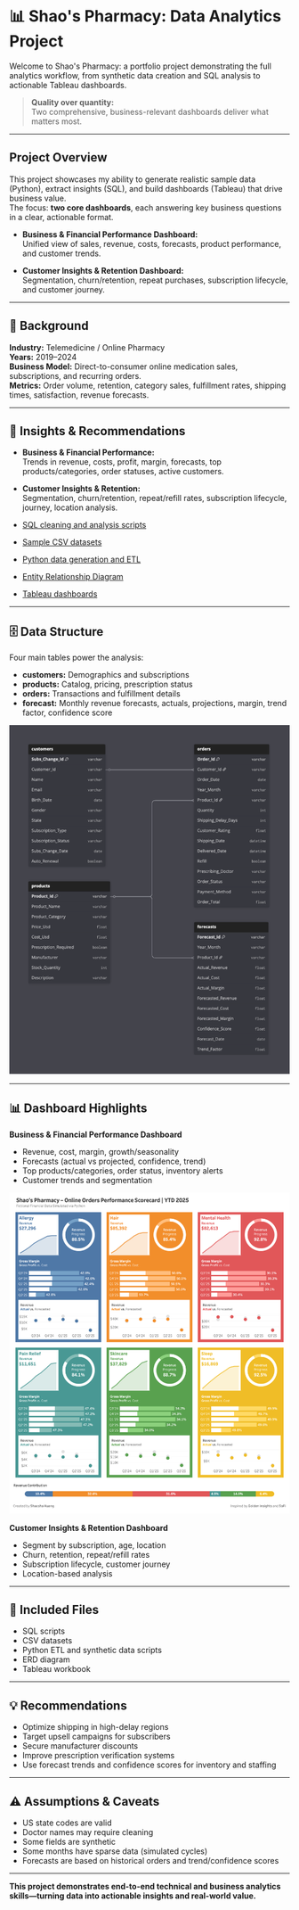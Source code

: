 # 📊 Shao's Pharmacy: Data Analytics Project

Welcome to Shao's Pharmacy: a portfolio project demonstrating the full analytics workflow, from synthetic data creation and SQL analysis to actionable Tableau dashboards.

> **Quality over quantity:**  
> Two comprehensive, business-relevant dashboards deliver what matters most.

---

## Project Overview

This project showcases my ability to generate realistic sample data (Python), extract insights (SQL), and build dashboards (Tableau) that drive business value.  
The focus: **two core dashboards**, each answering key business questions in a clear, actionable format.

- **Business & Financial Performance Dashboard:**  
  Unified view of sales, revenue, costs, forecasts, product performance, and customer trends.

- **Customer Insights & Retention Dashboard:**  
  Segmentation, churn/retention, repeat purchases, subscription lifecycle, and customer journey.

---

## 🏢 Background

**Industry:** Telemedicine / Online Pharmacy  
**Years:** 2019–2024  
**Business Model:** Direct-to-consumer online medication sales, subscriptions, and recurring orders.  
**Metrics:** Order volume, retention, category sales, fulfillment rates, shipping times, satisfaction, revenue forecasts.

---

## 🔎 Insights & Recommendations

- **Business & Financial Performance:**  
  Trends in revenue, costs, profit, margin, forecasts, top products/categories, order statuses, active customers.
- **Customer Insights & Retention:**  
  Segmentation, churn/retention, repeat/refill rates, subscription lifecycle, journey, location analysis.

- [SQL cleaning and analysis scripts](link)  
- [Sample CSV datasets](link)  
- [Python data generation and ETL](link)  
- [Entity Relationship Diagram](ERD.png)  
- [Tableau dashboards](link)

---

## 🗄️ Data Structure

Four main tables power the analysis:
- **customers:** Demographics and subscriptions
- **products:** Catalog, pricing, prescription status
- **orders:** Transactions and fulfillment details
- **forecast:** Monthly revenue forecasts, actuals, projections, margin, trend factor, confidence score

![Entity Relationship Diagram](ERD.png)

---

## 📊 Dashboard Highlights

**Business & Financial Performance Dashboard**
- Revenue, cost, margin, growth/seasonality
- Forecasts (actual vs projected, confidence, trend)
- Top products/categories, order status, inventory alerts
- Customer trends and segmentation


![Shao’s Pharmacy – Online Orders Performance Scorecard | YTD 2025](Shao’s%20Pharmacy%20–%20Online%20Orders%20Performance%20Scorecard%20%7C%20YTD%202025.png)

**Customer Insights & Retention Dashboard**
- Segment by subscription, age, location
- Churn, retention, repeat/refill rates
- Subscription lifecycle, customer journey
- Location-based analysis

---

## 💾 Included Files

- SQL scripts
- CSV datasets
- Python ETL and synthetic data scripts
- ERD diagram
- Tableau workbook

---

## 💡 Recommendations

- Optimize shipping in high-delay regions
- Target upsell campaigns for subscribers
- Secure manufacturer discounts
- Improve prescription verification systems
- Use forecast trends and confidence scores for inventory and staffing

---

## ⚠️ Assumptions & Caveats

- US state codes are valid
- Doctor names may require cleaning
- Some fields are synthetic
- Some months have sparse data (simulated cycles)
- Forecasts are based on historical orders and trend/confidence scores

---

**This project demonstrates end-to-end technical and business analytics skills—turning data into actionable insights and real-world value.**